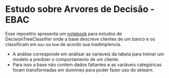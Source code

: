 # Estudo sobre Arvores de Decisão - EBAC 

Esse repositŕio apresenta um [notebook](https://github.com/ubrando/Credit-score/blob/main/Mod_07_Tarefa_02.ipynb) para estudos de DecisionTreeClassifier onde a base descreve clientes de um banco e os classificam em `mau` ou `bom` de acordo sua inadimplencia. 
* A análise corresponde em análisar as variáveis da tabela para treinar um modelo a predizer o comportamento de um cliente.
* Para isso a base não contem dados faltantes e as variáveis categóricas foram transformadas em dummies para poder fazer uso do sklearn.

